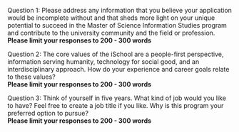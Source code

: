 Question 1: Please address any information that you believe your application would be incomplete without and that sheds more light on your unique potential to succeed in the Master of Science Information Studies program and contribute to the university community and the field or profession.   
**Please limit your responses to 200 - 300 words**

Question 2: The core values of the iSchool are a people-first perspective, information serving humanity, technology for social good, and an interdisciplinary approach. How do your experience and career goals relate to these values?   
**Please limit your responses to 200 - 300 words**

Question 3: Think of yourself in five years. What kind of job would you like to have? Feel free to create a job title if you like. Why is this program your preferred option to pursue?  
**Please limit your responses to 200 - 300 words**